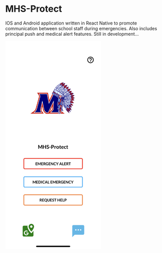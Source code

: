 # MHS-Protect

IOS and Android application written in React Native to promote communication between school staff during emergencies. Also includes principal push and medical alert features. Still in development...

<img src="https://github.com/mohigancs/MHS-Protect/blob/master/preview.PNG" alt="App Preview" width="300"/>
